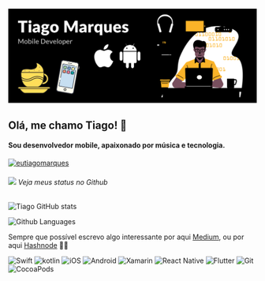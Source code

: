![capa github](https://github.com/eutiagomarques/eutiagomarques/blob/main/images/nova_capa.png)  

## Olá, me chamo Tiago! 👋
#### Sou desenvolvedor mobile, apaixonado por música e tecnologia.

<p> 
<a href="https://www.linkedin.com/in/eutiagomarques/" target="_blank"><img src="https://img.shields.io/badge/LinkedIn-0077B5?style=for-the-badge&logo=linkedin&logoColor=white" alt="eutiagomarques" /></a>



###### <img src="https://media.giphy.com/media/VgCDAzcKvsR6OM0uWg/giphy.gif" width="50"> Veja meus status no Github 
![Tiago GitHub stats](https://github-readme-stats.vercel.app/api?username=eutiagomarques&show_icons=true&theme=radical)

![Github Languages](https://github-readme-stats.vercel.app/api/top-langs/?username=eutiagomarques&layout=compact&theme=radical)

Sempre que possível escrevo algo interessante por aqui [Medium](https://medium.com/@soutiagomarques), ou por aqui [Hashnode](https://eutiagomarques.hashnode.dev/) ✍🏼


![Swift](https://img.shields.io/badge/Swift-FA7343?style=for-the-badge&logo=swift&logoColor=white)
![kotlin](https://img.shields.io/badge/Kotlin-0095D5?&style=for-the-badge&logo=kotlin&logoColor=white)
![iOS](https://img.shields.io/badge/iOS-000000?style=for-the-badge&logo=ios&logoColor=white)
![Android](https://img.shields.io/badge/Android-3DDC84?style=for-the-badge&logo=android&logoColor=white)
![Xamarin](https://img.shields.io/badge/Xamarin-3498DB?style=for-the-badge&logo=xamarin&logoColor=white)
![React Native](https://img.shields.io/badge/React_Native-20232A?style=for-the-badge&logo=react&logoColor=61DAFB)
![Flutter](https://img.shields.io/badge/Flutter-02569B?style=for-the-badge&logo=flutter&logoColor=white)
![Git](https://img.shields.io/badge/Git-F05032?style=for-the-badge&logo=git&logoColor=white)
![CocoaPods](https://img.shields.io/badge/cocoapods-FA2A02?style=for-the-badge&logo=cocoapods&logoColor=white)

